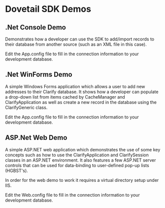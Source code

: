 Dovetail SDK Demos
==================

## .Net Console Demo

Demonstrates how a developer can use the SDK to add/import records to their database from another source (such as an XML file in this case).

Edit the App.config file to fill in the connection information to your development database.

## .Net WinForms Demo

A simple Windows Forms application which allows a user to add new addresses to their Clarify database. It shows how a developer can populate a drop-down list from items cached by CacheManager and ClarifyApplication as well as create a new record in the database using the ClarifyGeneric class.

Edit the App.config file to fill in the connection information to your development database.

## ASP.Net Web Demo

A simple ASP.NET web application which demonstrates the use of some key concepts such as how to use the ClarifyApplication and ClarifySession classes in an ASP.NET environment. It also features a few ASP.NET server controls that can be used for data-binding to user-defined pop-up lists (HGBST's).

In order for the web demo to work it requires a virtual directory setup under IIS.

Edit the Web.config file to fill in the connection information to your development database.